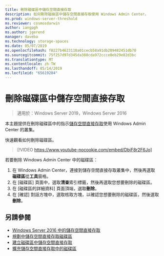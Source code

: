 ```yaml
---
title: 刪除磁碟區中儲存空間直接存取
description: 如何刪除磁碟區中儲存空間直接存取使用 Windows Admin Center。
ms.prod: windows-server-threshold
ms.reviewer: cosmosdarwin
author: iangpgh
ms.author: jgerend
manager: daveba
ms.technology: storage-spaces
ms.date: 05/07/2019
ms.openlocfilehash: f0227b4623118a01cecb58a91db209482451db70
ms.sourcegitcommit: 75f257d97d345da388cda972ccce0eb29e82d3bc
ms.translationtype: MT
ms.contentlocale: zh-TW
ms.lasthandoff: 05/14/2019
ms.locfileid: "65619284"
---
```

# <a name="deleting-volumes-in-storage-spaces-direct"></a>刪除磁碟區中儲存空間直接存取
> 適用於：Windows Server 2019，Windows Server 2016

本主題提供在刪除磁碟區中的指示[儲存空間直接存取](storage-spaces-direct-overview.md)使用 Windows Admin Center 的叢集。

快速觀看如何刪除磁碟區。

> [!VIDEO https://www.youtube-nocookie.com/embed/DbjF8r2F6Jo]

若要刪除 Windows Admin Center 中的磁碟區：

1. 在 Windows Admin Center，連接到儲存空間直接存取叢集中，然後再選取**磁碟區**從**工具**窗格。
2. 在 [磁碟區] 頁面中，選取**清查**索引標籤，然後再選取您想要刪除的磁碟區。
4. 在 [磁碟區的詳細資料] 頁面頂端，選取**刪除**。
5. 在 [確認] 對話方塊中，選取核取方塊，以確認您想要刪除的磁碟區，然後選取**刪除**。

## <a name="see-also"></a>另請參閱

- [Windows Server 2016 中的儲存空間直接存取](storage-spaces-direct-overview.md)
- [規劃中儲存空間直接存取磁碟區](plan-volumes.md)
- [建立磁碟區中儲存空間直接存取](create-volumes.md)
- [擴充儲存空間直接存取中的磁碟區](resize-volumes.md)
